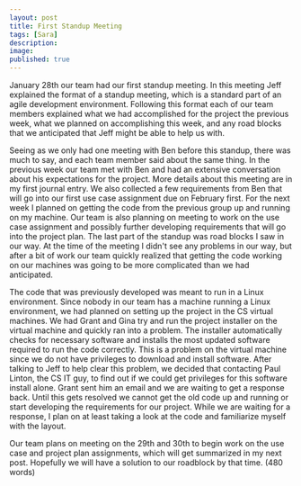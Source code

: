 ```yaml
---
layout: post
title: First Standup Meeting
tags: [Sara]
description:
image:
published: true
---
```


January 28th our team had our first standup meeting. In this meeting Jeff explained the format of a standup meeting, which is a standard part of an agile development environment. Following this format each of our team members explained what we had accomplished for the project the previous week, what we planned on accomplishing this week, and any road blocks that we anticipated that Jeff might be able to help us with.

Seeing as we only had one meeting with Ben before this standup, there was much to say, and each team member said about the same thing. In the previous week our team met with Ben and had an extensive conversation about his expectations for the project. More details about this meeting are in my first journal entry. We also collected a few requirements from Ben that will go into our first use case assignment due on February first. For the next week I planned on getting the code from the previous group up and running on my machine. Our team is also planning on meeting to work on the use case assignment and possibly further developing requirements that will go into the project plan. The last part of the standup was road blocks I saw in our way. At the time of the meeting I didn't see any problems in our way, but after a bit of work our team quickly realized that getting the code working on our machines was going to be more complicated than we had anticipated.

The code that was previously developed was meant to run in a Linux environment. Since nobody in our team has a machine running a Linux environment, we had planned on setting up the project in the CS virtual machines. We had Grant and Gina try and run the project installer on the virtual machine and quickly ran into a problem. The installer automatically checks for necessary software and installs the most updated software required to run the code correctly. This is a problem on the virtual machine since we do not have privileges to download and install software. After talking to Jeff to help clear this problem, we decided that contacting Paul Linton, the CS IT guy, to find out if we could get privileges for this software install alone. Grant sent him an email and we are waiting to get a response back. Until this gets resolved we cannot get the old code up and running or start developing the requirements for our project. While we are waiting for a response, I plan on at least taking a look at the code and familiarize myself with the layout.

Our team plans on meeting on the 29th and 30th to begin work on the use case and project plan assignments, which will get summarized in my next post. Hopefully we will have a solution to our roadblock by that time. (480 words)
